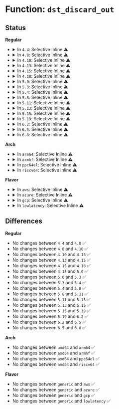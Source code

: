 # Function: <code>dst_discard_out</code>

## Status
<b>Regular</b>
<ul>
<li>
<details>
<summary>In <code>4.4</code>: Selective Inline ⚠️</summary>

```c
int dst_discard_out(struct net *net, struct sock *sk, struct sk_buff *skb);
```

**Collision:** Unique Global

**Inline:** Selective

**Transformation:** False

**Instances:**

```
In net/core/dst.c (ffffffff81723770)
Location: net/core/dst.c:147
Inline: True
Inline callers:
  - net/core/dst.c:dst_discard
Direct callers:
  - net/ipv4/route.c:dst_discard
  - net/xfrm/xfrm_policy.c:dst_discard
  - net/ipv6/route.c:dst_discard
  - net/ipv6/exthdrs.c:dst_discard
```
**Symbols:**

```
ffffffff81723770-ffffffff81723785: dst_discard_out (STB_GLOBAL)
```
</details>
</li>
<li>
<details>
<summary>In <code>4.8</code>: Selective Inline ⚠️</summary>

```c
int dst_discard_out(struct net *net, struct sock *sk, struct sk_buff *skb);
```

**Collision:** Unique Global

**Inline:** Selective

**Transformation:** False

**Instances:**

```
In net/core/dst.c (ffffffff8178d1f4)
Location: net/core/dst.c:147
Inline: True
Inline callers:
  - net/core/dst.c:dst_discard
Direct callers:
  - net/ipv4/route.c:dst_discard
  - net/xfrm/xfrm_policy.c:dst_discard
  - net/ipv6/route.c:dst_discard
  - net/ipv6/exthdrs.c:dst_discard
```
**Symbols:**

```
ffffffff8178d1d0-ffffffff8178d1e5: dst_discard_out (STB_GLOBAL)
```
</details>
</li>
<li>
<details>
<summary>In <code>4.10</code>: Selective Inline ⚠️</summary>

```c
int dst_discard_out(struct net *net, struct sock *sk, struct sk_buff *skb);
```

**Collision:** Unique Global

**Inline:** Selective

**Transformation:** False

**Instances:**

```
In net/core/dst.c (ffffffff817baac4)
Location: net/core/dst.c:147
Inline: True
Inline callers:
  - net/core/dst.c:dst_discard
Direct callers:
  - net/ipv4/route.c:dst_discard
  - net/xfrm/xfrm_policy.c:dst_discard
  - net/ipv6/route.c:dst_discard
  - net/ipv6/exthdrs.c:dst_discard
```
**Symbols:**

```
ffffffff817baaa0-ffffffff817baab5: dst_discard_out (STB_GLOBAL)
```
</details>
</li>
<li>
<details>
<summary>In <code>4.13</code>: Selective Inline ⚠️</summary>

```c
int dst_discard_out(struct net *net, struct sock *sk, struct sk_buff *skb);
```

**Collision:** Unique Global

**Inline:** Selective

**Transformation:** False

**Instances:**

```
In net/core/dst.c (ffffffff817d95c4)
Location: net/core/dst.c:45
Inline: True
Inline callers:
  - net/core/dst.c:dst_discard
Direct callers:
  - net/ipv4/route.c:dst_discard
  - net/xfrm/xfrm_policy.c:dst_discard
  - net/ipv6/route.c:dst_discard
  - net/ipv6/exthdrs.c:dst_discard
```
**Symbols:**

```
ffffffff817d95a0-ffffffff817d95b5: dst_discard_out (STB_GLOBAL)
```
</details>
</li>
<li>
<details>
<summary>In <code>4.15</code>: Selective Inline ⚠️</summary>

```c
int dst_discard_out(struct net *net, struct sock *sk, struct sk_buff *skb);
```

**Collision:** Unique Global

**Inline:** Selective

**Transformation:** False

**Instances:**

```
In net/core/dst.c (ffffffff81853cd4)
Location: net/core/dst.c:45
Inline: True
Inline callers:
  - net/core/dst.c:dst_discard
Direct callers:
  - net/ipv4/route.c:dst_discard
  - net/xfrm/xfrm_policy.c:dst_discard
  - net/ipv6/route.c:dst_discard
  - net/ipv6/exthdrs.c:dst_discard
```
**Symbols:**

```
ffffffff81853cb0-ffffffff81853cc5: dst_discard_out (STB_GLOBAL)
```
</details>
</li>
<li>
<details>
<summary>In <code>4.18</code>: Selective Inline ⚠️</summary>

```c
int dst_discard_out(struct net *net, struct sock *sk, struct sk_buff *skb);
```

**Collision:** Unique Global

**Inline:** Selective

**Transformation:** False

**Instances:**

```
In net/core/dst.c (ffffffff8189f450)
Location: net/core/dst.c:46
Inline: True
Inline callers:
  - net/core/dst.c:dst_discard
Direct callers:
  - net/ipv4/route.c:dst_discard
  - net/xfrm/xfrm_policy.c:dst_discard
  - net/ipv6/route.c:dst_discard
  - net/ipv6/exthdrs.c:dst_discard
```
**Symbols:**

```
ffffffff8189f430-ffffffff8189f445: dst_discard_out (STB_GLOBAL)
```
</details>
</li>
<li>
<details>
<summary>In <code>5.0</code>: Selective Inline ⚠️</summary>

```c
int dst_discard_out(struct net *net, struct sock *sk, struct sk_buff *skb);
```

**Collision:** Unique Global

**Inline:** Selective

**Transformation:** False

**Instances:**

```
In net/core/dst.c (ffffffff818c1e10)
Location: net/core/dst.c:46
Inline: True
Inline callers:
  - net/core/dst.c:dst_discard
Direct callers:
  - net/ipv4/route.c:dst_discard
  - net/xfrm/xfrm_policy.c:dst_discard
  - net/ipv6/route.c:dst_discard
  - net/ipv6/exthdrs.c:dst_discard
```
**Symbols:**

```
ffffffff818c1df0-ffffffff818c1e05: dst_discard_out (STB_GLOBAL)
```
</details>
</li>
<li>
<details>
<summary>In <code>5.3</code>: Selective Inline ⚠️</summary>

```c
int dst_discard_out(struct net *net, struct sock *sk, struct sk_buff *skb);
```

**Collision:** Unique Global

**Inline:** Selective

**Transformation:** False

**Instances:**

```
In net/core/dst.c (ffffffff8190e550)
Location: net/core/dst.c:30
Inline: True
Inline callers:
  - net/core/dst.c:dst_discard
Direct callers:
  - net/ipv4/route.c:dst_discard
  - net/xfrm/xfrm_policy.c:dst_discard
  - net/ipv6/route.c:dst_discard
  - net/ipv6/exthdrs.c:dst_discard
```
**Symbols:**

```
ffffffff8190e530-ffffffff8190e545: dst_discard_out (STB_GLOBAL)
```
</details>
</li>
<li>
<details>
<summary>In <code>5.4</code>: Selective Inline ⚠️</summary>

```c
int dst_discard_out(struct net *net, struct sock *sk, struct sk_buff *skb);
```

**Collision:** Unique Global

**Inline:** Selective

**Transformation:** False

**Instances:**

```
In net/core/dst.c (ffffffff81940b90)
Location: net/core/dst.c:30
Inline: True
Inline callers:
  - net/core/dst.c:dst_discard
Direct callers:
  - net/ipv4/route.c:dst_discard
  - net/xfrm/xfrm_policy.c:dst_discard
  - net/ipv6/route.c:dst_discard
  - net/ipv6/exthdrs.c:dst_discard
```
**Symbols:**

```
ffffffff81940b70-ffffffff81940b85: dst_discard_out (STB_GLOBAL)
```
</details>
</li>
<li>
<details>
<summary>In <code>5.8</code>: Selective Inline ⚠️</summary>

```c
int dst_discard_out(struct net *net, struct sock *sk, struct sk_buff *skb);
```

**Collision:** Unique Global

**Inline:** Selective

**Transformation:** False

**Instances:**

```
In net/core/dst.c (ffffffff81a10730)
Location: net/core/dst.c:30
Inline: True
Inline callers:
  - net/core/dst.c:dst_discard
Direct callers:
  - net/ipv4/route.c:dst_discard
  - net/xfrm/xfrm_policy.c:dst_discard
  - net/ipv6/route.c:dst_discard
  - net/ipv6/exthdrs.c:dst_discard
```
**Symbols:**

```
ffffffff81a10710-ffffffff81a10725: dst_discard_out (STB_GLOBAL)
```
</details>
</li>
<li>
<details>
<summary>In <code>5.11</code>: Selective Inline ⚠️</summary>

```c
int dst_discard_out(struct net *net, struct sock *sk, struct sk_buff *skb);
```

**Collision:** Unique Global

**Inline:** Selective

**Transformation:** False

**Instances:**

```
In net/core/dst.c (ffffffff81a10b80)
Location: net/core/dst.c:30
Inline: True
Inline callers:
  - net/core/dst.c:dst_discard
Direct callers:
  - net/ipv4/route.c:dst_discard
  - net/xfrm/xfrm_policy.c:dst_discard
  - net/ipv6/route.c:dst_discard
  - net/ipv6/exthdrs.c:dst_discard
```
**Symbols:**

```
ffffffff81a10b60-ffffffff81a10b75: dst_discard_out (STB_GLOBAL)
```
</details>
</li>
<li>
<details>
<summary>In <code>5.13</code>: Selective Inline ⚠️</summary>

```c
int dst_discard_out(struct net *net, struct sock *sk, struct sk_buff *skb);
```

**Collision:** Unique Global

**Inline:** Selective

**Transformation:** False

**Instances:**

```
In net/core/dst.c (ffffffff819f79f0)
Location: net/core/dst.c:30
Inline: True
Inline callers:
  - net/core/dst.c:dst_discard
Direct callers:
  - net/ipv4/route.c:dst_discard
  - net/xfrm/xfrm_policy.c:dst_discard
  - net/ipv6/route.c:dst_discard
  - net/ipv6/exthdrs.c:dst_discard
```
**Symbols:**

```
ffffffff819f79d0-ffffffff819f79e5: dst_discard_out (STB_GLOBAL)
```
</details>
</li>
<li>
<details>
<summary>In <code>5.15</code>: Selective Inline ⚠️</summary>

```c
int dst_discard_out(struct net *net, struct sock *sk, struct sk_buff *skb);
```

**Collision:** Unique Global

**Inline:** Selective

**Transformation:** False

**Instances:**

```
In net/core/dst.c (ffffffff81aa95e0)
Location: net/core/dst.c:30
Inline: True
Inline callers:
  - net/core/dst.c:dst_discard
Direct callers:
  - net/ipv4/route.c:dst_discard
  - net/xfrm/xfrm_policy.c:dst_discard
  - net/ipv6/route.c:dst_discard
  - net/ipv6/exthdrs.c:dst_discard
```
**Symbols:**

```
ffffffff81aa95c0-ffffffff81aa95d5: dst_discard_out (STB_GLOBAL)
```
</details>
</li>
<li>
<details>
<summary>In <code>5.19</code>: Selective Inline ⚠️</summary>

```c
int dst_discard_out(struct net *net, struct sock *sk, struct sk_buff *skb);
```

**Collision:** Unique Global

**Inline:** Selective

**Transformation:** False

**Instances:**

```
In net/core/dst.c (ffffffff81c21990)
Location: net/core/dst.c:30
Inline: True
Inline callers:
  - net/core/dst.c:dst_discard
Direct callers:
  - net/ipv4/route.c:dst_discard
  - net/xfrm/xfrm_policy.c:dst_discard
  - net/ipv6/route.c:dst_discard
  - net/ipv6/exthdrs.c:dst_discard
```
**Symbols:**

```
ffffffff81c21960-ffffffff81c21984: dst_discard_out (STB_GLOBAL)
```
</details>
</li>
<li>
<details>
<summary>In <code>6.2</code>: Selective Inline ⚠️</summary>

```c
int dst_discard_out(struct net *net, struct sock *sk, struct sk_buff *skb);
```

**Collision:** Unique Global

**Inline:** Selective

**Transformation:** False

**Instances:**

```
In net/core/dst.c (ffffffff81dd3bd0)
Location: net/core/dst.c:30
Inline: True
Inline callers:
  - net/core/dst.c:dst_discard
Direct callers:
  - net/ipv4/route.c:dst_discard
  - net/xfrm/xfrm_policy.c:dst_discard
  - net/ipv6/route.c:dst_discard
  - net/ipv6/exthdrs.c:dst_discard
```
**Symbols:**

```
ffffffff81dd3b90-ffffffff81dd3bb4: dst_discard_out (STB_GLOBAL)
```
</details>
</li>
<li>
<details>
<summary>In <code>6.5</code>: Selective Inline ⚠️</summary>

```c
int dst_discard_out(struct net *net, struct sock *sk, struct sk_buff *skb);
```

**Collision:** Unique Global

**Inline:** Selective

**Transformation:** False

**Instances:**

```
In net/core/dst.c (ffffffff81e44990)
Location: net/core/dst.c:30
Inline: True
Inline callers:
  - net/core/dst.c:dst_discard
Direct callers:
  - net/ipv4/route.c:dst_discard
  - net/xfrm/xfrm_policy.c:dst_discard
  - net/ipv6/route.c:dst_discard
  - net/ipv6/exthdrs.c:dst_discard
```
**Symbols:**

```
ffffffff81e44950-ffffffff81e44974: dst_discard_out (STB_GLOBAL)
```
</details>
</li>
<li>
<details>
<summary>In <code>6.8</code>: Selective Inline ⚠️</summary>

```c
int dst_discard_out(struct net *net, struct sock *sk, struct sk_buff *skb);
```

**Collision:** Unique Global

**Inline:** Selective

**Transformation:** False

**Instances:**

```
In net/core/dst.c (ffffffff81f035f0)
Location: net/core/dst.c:30
Inline: True
Inline callers:
  - net/core/dst.c:dst_discard
Direct callers:
  - net/ipv4/route.c:dst_discard
  - net/xfrm/xfrm_policy.c:dst_discard
  - net/ipv6/route.c:dst_discard
  - net/ipv6/exthdrs.c:dst_discard
```
**Symbols:**

```
ffffffff81f035b0-ffffffff81f035d4: dst_discard_out (STB_GLOBAL)
```
</details>
</li>
</ul>
<b>Arch</b>
<ul>
<li>
<details>
<summary>In <code>arm64</code>: Selective Inline ⚠️</summary>

```c
int dst_discard_out(struct net *net, struct sock *sk, struct sk_buff *skb);
```

**Collision:** Unique Global

**Inline:** Selective

**Transformation:** False

**Instances:**

```
In net/core/dst.c (ffff800010be0588)
Location: net/core/dst.c:30
Inline: True
Inline callers:
  - net/core/dst.c:dst_discard
Direct callers:
  - net/ipv4/route.c:dst_discard
  - net/xfrm/xfrm_policy.c:dst_discard
  - net/ipv6/route.c:dst_discard
  - net/ipv6/exthdrs.c:dst_discard
```
**Symbols:**

```
ffff800010be0558-ffff800010be0588: dst_discard_out (STB_GLOBAL)
```
</details>
</li>
<li>
<details>
<summary>In <code>armhf</code>: Selective Inline ⚠️</summary>

```c
int dst_discard_out(struct net *net, struct sock *sk, struct sk_buff *skb);
```

**Collision:** Unique Global

**Inline:** Selective

**Transformation:** False

**Instances:**

```
In net/core/dst.c (c0cfa9a4)
Location: net/core/dst.c:30
Inline: True
Inline callers:
  - net/core/dst.c:dst_discard
Direct callers:
  - net/ipv4/route.c:dst_discard
  - net/xfrm/xfrm_policy.c:dst_discard
  - net/ipv6/route.c:dst_discard
  - net/ipv6/exthdrs.c:dst_discard
```
**Symbols:**

```
c0cfa974-c0cfa998: dst_discard_out (STB_GLOBAL)
```
</details>
</li>
<li>
<details>
<summary>In <code>ppc64el</code>: Selective Inline ⚠️</summary>

```c
int dst_discard_out(struct net *net, struct sock *sk, struct sk_buff *skb);
```

**Collision:** Unique Global

**Inline:** Selective

**Transformation:** False

**Instances:**

```
In net/core/dst.c (c000000000cc1204)
Location: net/core/dst.c:30
Inline: True
Inline callers:
  - net/core/dst.c:dst_discard
Direct callers:
  - net/ipv4/route.c:dst_discard
  - net/xfrm/xfrm_policy.c:dst_discard
  - net/ipv6/route.c:dst_discard
  - net/ipv6/exthdrs.c:dst_discard
```
**Symbols:**

```
c000000000cc11b0-c000000000cc11ec: dst_discard_out (STB_GLOBAL)
```
</details>
</li>
<li>
<details>
<summary>In <code>riscv64</code>: Selective Inline ⚠️</summary>

```c
int dst_discard_out(struct net *net, struct sock *sk, struct sk_buff *skb);
```

**Collision:** Unique Global

**Inline:** Selective

**Transformation:** False

**Instances:**

```
In net/core/dst.c (ffffffe000766b8a)
Location: net/core/dst.c:30
Inline: True
Inline callers:
  - net/core/dst.c:dst_discard
Direct callers:
  - net/ipv4/route.c:dst_discard
  - net/xfrm/xfrm_policy.c:dst_discard
  - net/ipv6/route.c:dst_discard
  - net/ipv6/exthdrs.c:dst_discard
```
**Symbols:**

```
ffffffe000766b5e-ffffffe000766b8a: dst_discard_out (STB_GLOBAL)
```
</details>
</li>
</ul>
<b>Flavor</b>
<ul>
<li>
<details>
<summary>In <code>aws</code>: Selective Inline ⚠️</summary>

```c
int dst_discard_out(struct net *net, struct sock *sk, struct sk_buff *skb);
```

**Collision:** Unique Global

**Inline:** Selective

**Transformation:** False

**Instances:**

```
In net/core/dst.c (ffffffff818e0b60)
Location: net/core/dst.c:30
Inline: True
Inline callers:
  - net/core/dst.c:dst_discard
Direct callers:
  - net/ipv4/route.c:dst_discard
  - net/xfrm/xfrm_policy.c:dst_discard
  - net/ipv6/route.c:dst_discard
  - net/ipv6/exthdrs.c:dst_discard
```
**Symbols:**

```
ffffffff818e0b40-ffffffff818e0b55: dst_discard_out (STB_GLOBAL)
```
</details>
</li>
<li>
<details>
<summary>In <code>azure</code>: Selective Inline ⚠️</summary>

```c
int dst_discard_out(struct net *net, struct sock *sk, struct sk_buff *skb);
```

**Collision:** Unique Global

**Inline:** Selective

**Transformation:** False

**Instances:**

```
In net/core/dst.c (ffffffff8189a9a0)
Location: net/core/dst.c:30
Inline: True
Inline callers:
  - net/core/dst.c:dst_discard
Direct callers:
  - net/ipv4/route.c:dst_discard
  - net/xfrm/xfrm_policy.c:dst_discard
  - net/ipv6/route.c:dst_discard
  - net/ipv6/exthdrs.c:dst_discard
```
**Symbols:**

```
ffffffff8189a980-ffffffff8189a995: dst_discard_out (STB_GLOBAL)
```
</details>
</li>
<li>
<details>
<summary>In <code>gcp</code>: Selective Inline ⚠️</summary>

```c
int dst_discard_out(struct net *net, struct sock *sk, struct sk_buff *skb);
```

**Collision:** Unique Global

**Inline:** Selective

**Transformation:** False

**Instances:**

```
In net/core/dst.c (ffffffff81931b90)
Location: net/core/dst.c:30
Inline: True
Inline callers:
  - net/core/dst.c:dst_discard
Direct callers:
  - net/ipv4/route.c:dst_discard
  - net/xfrm/xfrm_policy.c:dst_discard
  - net/ipv6/route.c:dst_discard
  - net/ipv6/exthdrs.c:dst_discard
```
**Symbols:**

```
ffffffff81931b70-ffffffff81931b85: dst_discard_out (STB_GLOBAL)
```
</details>
</li>
<li>
<details>
<summary>In <code>lowlatency</code>: Selective Inline ⚠️</summary>

```c
int dst_discard_out(struct net *net, struct sock *sk, struct sk_buff *skb);
```

**Collision:** Unique Global

**Inline:** Selective

**Transformation:** False

**Instances:**

```
In net/core/dst.c (ffffffff81953260)
Location: net/core/dst.c:30
Inline: True
Inline callers:
  - net/core/dst.c:dst_discard
Direct callers:
  - net/ipv4/route.c:dst_discard
  - net/xfrm/xfrm_policy.c:dst_discard
  - net/ipv6/route.c:dst_discard
  - net/ipv6/exthdrs.c:dst_discard
```
**Symbols:**

```
ffffffff81953240-ffffffff81953255: dst_discard_out (STB_GLOBAL)
```
</details>
</li>
</ul>

## Differences
<b>Regular</b>
<ul>
<li>
No changes between <code>4.4</code> and <code>4.8</code> ✅
</li>
<li>
No changes between <code>4.8</code> and <code>4.10</code> ✅
</li>
<li>
No changes between <code>4.10</code> and <code>4.13</code> ✅
</li>
<li>
No changes between <code>4.13</code> and <code>4.15</code> ✅
</li>
<li>
No changes between <code>4.15</code> and <code>4.18</code> ✅
</li>
<li>
No changes between <code>4.18</code> and <code>5.0</code> ✅
</li>
<li>
No changes between <code>5.0</code> and <code>5.3</code> ✅
</li>
<li>
No changes between <code>5.3</code> and <code>5.4</code> ✅
</li>
<li>
No changes between <code>5.4</code> and <code>5.8</code> ✅
</li>
<li>
No changes between <code>5.8</code> and <code>5.11</code> ✅
</li>
<li>
No changes between <code>5.11</code> and <code>5.13</code> ✅
</li>
<li>
No changes between <code>5.13</code> and <code>5.15</code> ✅
</li>
<li>
No changes between <code>5.15</code> and <code>5.19</code> ✅
</li>
<li>
No changes between <code>5.19</code> and <code>6.2</code> ✅
</li>
<li>
No changes between <code>6.2</code> and <code>6.5</code> ✅
</li>
<li>
No changes between <code>6.5</code> and <code>6.8</code> ✅
</li>
</ul>
<b>Arch</b>
<ul>
<li>
No changes between <code>amd64</code> and <code>arm64</code> ✅
</li>
<li>
No changes between <code>amd64</code> and <code>armhf</code> ✅
</li>
<li>
No changes between <code>amd64</code> and <code>ppc64el</code> ✅
</li>
<li>
No changes between <code>amd64</code> and <code>riscv64</code> ✅
</li>
</ul>
<b>Flavor</b>
<ul>
<li>
No changes between <code>generic</code> and <code>aws</code> ✅
</li>
<li>
No changes between <code>generic</code> and <code>azure</code> ✅
</li>
<li>
No changes between <code>generic</code> and <code>gcp</code> ✅
</li>
<li>
No changes between <code>generic</code> and <code>lowlatency</code> ✅
</li>
</ul>

